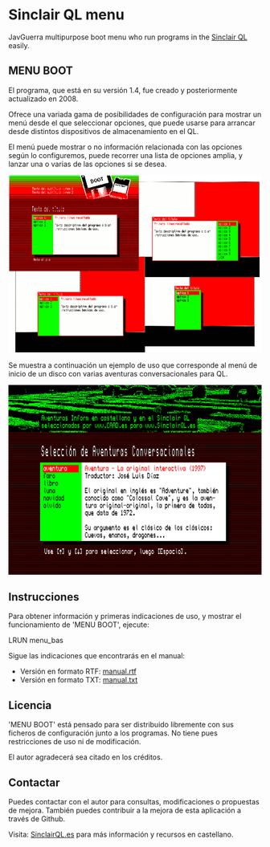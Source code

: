 # Sinclair QL menu
JavGuerra multipurpose boot menu who run programs in the [Sinclair QL](https://en.wikipedia.org/wiki/Sinclair_QL "Sinclair QL info") easily.


## MENU BOOT

El programa, que está en su versión 1.4, fue creado y posteriormente actualizado en 2008.

Ofrece una variada gama de posibilidades de configuración para mostrar un menú desde el que seleccionar opciones, que puede usarse para arrancar desde distintos dispositivos de almacenamiento en el QL.

El menú puede mostrar o no información relacionada con las opciones según lo configuremos, puede recorrer una lista de opciones amplia, y lanzar una o varias de las opciones si se desea.

![](IMG/configuraciones.png "Configuraciones")

Se muestra a continuación un ejemplo de uso que corresponde al menú de inicio de un disco con varias aventuras conversacionales para QL.

![](IMG/ejemplo.png "Ejemplo")


## Instrucciones

Para obtener información y primeras indicaciones de uso, y mostrar el funcionamiento de 'MENU BOOT', ejecute:

LRUN menu_bas

Sigue las indicaciones que encontrarás en el manual:

* Versión en formato RTF: [manual.rtf](MENU_ES/MAN/manual.rtf "manual.rtf")
* Versión en formato TXT: [manual.txt](MENU_ES/MAN/manual.txt "manual.txt")


## Licencia

'MENU BOOT' está pensado para ser distribuido libremente con sus ficheros de configuración junto a los programas. No tiene pues restricciones de uso ni de modificación.

El autor agradecerá sea citado en los créditos.


## Contactar

Puedes contactar con el autor para consultas, modificaciones o propuestas de mejora.
También puedes contribuir a la mejora de esta aplicación a través de Github.



Visita: [SinclairQL.es](http://sinclairql.es "Sinclair QL Recursos en Castellano") para más información y recursos en castellano.
